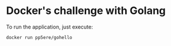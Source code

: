 # Docker's challenge with Golang
To run the application, just execute:

```
docker run pp5ere/gohello
```

